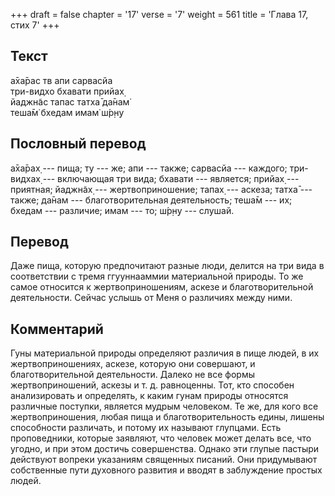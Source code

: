 +++
draft = false
chapter = '17'
verse = '7'
weight = 561
title = 'Глава 17, стих 7'
+++
## Текст

а̄ха̄рас тв апи сарвасйа  
три-видхо бхавати прийах̣  
йаджн̃ас тапас татха̄ да̄нам̇  
теша̄м̇ бхедам имам̇ ш́р̣н̣у

## Пословный перевод

а̄ха̄рах̣ --- пища; ту --- же; апи --- также; сарвасйа --- каждого;
три-видхах̣ --- включающая три вида; бхавати --- является; прийах̣ ---
приятная; йаджн̃ах̣ --- жертвоприношение; тапах̣ --- аскеза; татха̄ ---
также; да̄нам --- благотворительная деятельность; теша̄м --- их; бхедам
--- различие; имам --- то; ш́р̣н̣у --- слушай.

## Перевод

Даже пища, которую предпочитают разные люди, делится на три вида в
соответствии с тремя ггууннааммии материальной природы. То же самое
относится к жертвоприношениям, аскезе и благотворительной деятельности.
Сейчас услышь от Меня о различиях между ними.

## Комментарий

Гуны материальной природы определяют различия в пище людей, в их
жертвоприношениях, аскезе, которую они совершают, и благотворительной
деятельности. Далеко не все формы жертвоприношений, аскезы и т. д.
равноценны. Тот, кто способен анализировать и определять, к каким гунам
природы относятся различные поступки, является мудрым человеком. Те же,
для кого все жертвоприношения, любая пища и благотворительность едины,
лишены способности различать, и потому их называют глупцами. Есть
проповедники, которые заявляют, что человек может делать все, что
угодно, и при этом достичь совершенства. Однако эти глупые пастыри
действуют вопреки указаниям священных писаний. Они придумывают
собственные пути духовного развития и вводят в заблуждение простых
людей.
